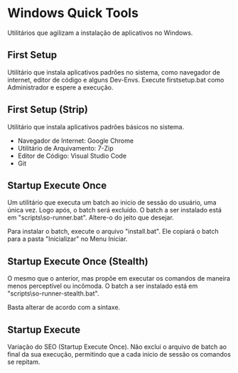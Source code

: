 ﻿# Windows Quick Tools
Utilitários que agilizam a instalação de aplicativos no Windows.

## First Setup

Utilitário que instala aplicativos padrões no sistema, como navegador de internet, editor de código e alguns Dev-Envs.
Execute firstsetup.bat como Administrador e espere a execução.

## First Setup (Strip)

Utilitário que instala aplicativos padrões básicos no sistema.
- Navegador de Internet: Google Chrome
- Utilitário de Arquivamento: 7-Zip
- Editor de Código: Visual Studio Code
- Git

## Startup Execute Once

Um utilitário que executa um batch ao inicio de sessão do usuário, uma única vez.
Logo após, o batch será excluído.
O batch a ser instalado está em "scripts\so-runner.bat".
Altere-o do jeito que desejar.

Para instalar o batch, execute o arquivo "install.bat".
Ele copiará o batch para a pasta "Inicializar" no Menu Iniciar.

## Startup Execute Once (Stealth)

O mesmo que o anterior, mas propõe em executar os comandos de maneira menos perceptível ou incômoda.
O batch a ser instalado está em "scripts\so-runner-stealth.bat".

Basta alterar de acordo com a sintaxe.

## Startup Execute

Variação do SEO (Startup Execute Once).
Não exclui o arquivo de batch ao final da sua execução, permitindo que a cada inicio de sessão os comandos se repitam.